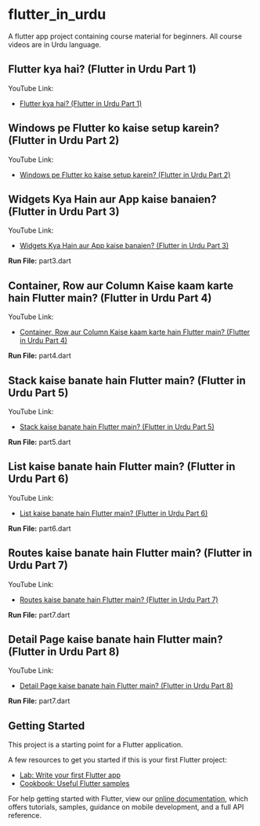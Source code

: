 # flutter_in_urdu

A flutter app project containing course material for beginners. All course videos are in Urdu language.

## Flutter kya hai? (Flutter in Urdu Part 1)

YouTube Link:
- [Flutter kya hai? (Flutter in Urdu Part 1)](https://youtu.be/J7pb-778xVA)

## Windows pe Flutter ko kaise setup karein? (Flutter in Urdu Part 2) 

YouTube Link:
- [Windows pe Flutter ko kaise setup karein? (Flutter in Urdu Part 2)](https://youtu.be/PalaiUHixIM)

## Widgets Kya Hain aur App kaise banaien? (Flutter in Urdu Part 3)

YouTube Link:
- [Widgets Kya Hain aur App kaise banaien? (Flutter in Urdu Part 3)](https://youtu.be/OMNs2-nPXEI)

**Run File:** part3.dart

## Container, Row aur Column Kaise kaam karte hain Flutter main? (Flutter in Urdu Part 4)

YouTube Link:
- [Container, Row aur Column Kaise kaam karte hain Flutter main? (Flutter in Urdu Part 4)](https://youtu.be/4071M30x0CE)

**Run File:** part4.dart

## Stack kaise banate hain Flutter main? (Flutter in Urdu Part 5)

YouTube Link:
- [Stack kaise banate hain Flutter main? (Flutter in Urdu Part 5)](https://youtu.be/8oWZx3SIoFI)

**Run File:** part5.dart

## List kaise banate hain Flutter main? (Flutter in Urdu Part 6)

YouTube Link:
- [List kaise banate hain Flutter main? (Flutter in Urdu Part 6)](https://youtu.be/0qGlTMZOY8Q)

**Run File:** part6.dart

## Routes kaise banate hain Flutter main? (Flutter in Urdu Part 7)

YouTube Link:
- [Routes kaise banate hain Flutter main? (Flutter in Urdu Part 7)](https://youtu.be/d5uDbddaTjE)

**Run File:** part7.dart

## Detail Page kaise banate hain Flutter main? (Flutter in Urdu Part 8)

YouTube Link:
- [Detail Page kaise banate hain Flutter main? (Flutter in Urdu Part 8)](https://youtu.be/fZYm6rNWqhY)

**Run File:** part7.dart

## Getting Started

This project is a starting point for a Flutter application.

A few resources to get you started if this is your first Flutter project:

- [Lab: Write your first Flutter app](https://flutter.dev/docs/get-started/codelab)
- [Cookbook: Useful Flutter samples](https://flutter.dev/docs/cookbook)

For help getting started with Flutter, view our
[online documentation](https://flutter.dev/docs), which offers tutorials,
samples, guidance on mobile development, and a full API reference.
